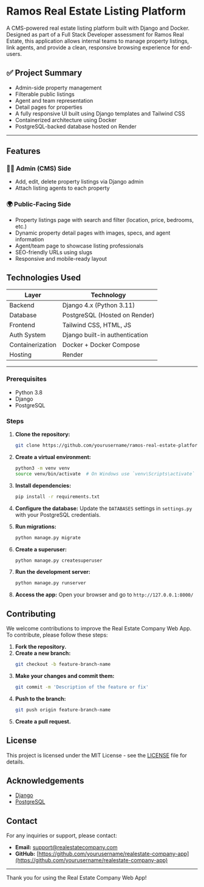 # Ramos Real Estate Listing Platform

A CMS-powered real estate listing platform built with Django and Docker. Designed as part of a Full Stack Developer assessment for Ramos Real Estate, this application allows internal teams to manage property listings, link agents, and provide a clean, responsive browsing experience for end-users.


## ✅ Project Summary

- Admin-side property management
- Filterable public listings
- Agent and team representation
- Detail pages for properties
- A fully responsive UI built using Django templates and Tailwind CSS
- Containerized architecture using Docker
- PostgreSQL-backed database hosted on Render

---
## Features


### 🧑‍💼 Admin (CMS) Side
- Add, edit, delete property listings via Django admin
- Attach listing agents to each property

### 🌍 Public-Facing Side
- Property listings page with search and filter (location, price, bedrooms, etc.)
- Dynamic property detail pages with images, specs, and agent information
- Agent/team page to showcase listing professionals
- SEO-friendly URLs using slugs
- Responsive and mobile-ready layout

## Technologies Used
| Layer         | Technology                   |
|---------------|-------------------------------|
| Backend       | Django 4.x (Python 3.11)       |
| Database      | PostgreSQL (Hosted on Render) |
| Frontend      | Tailwind CSS, HTML, JS         |
| Auth System   | Django built-in authentication |
| Containerization | Docker + Docker Compose     |
| Hosting       | Render                        |

---

### Prerequisites
- Python 3.8
- Django
- PostgreSQL

### Steps

1. **Clone the repository:**
   ```bash
   git clone https://github.com/yourusername/ramos-real-estate-platform.git/
   ```

2. **Create a virtual environment:**
   ```bash
   python3 -m venv venv
   source venv/bin/activate  # On Windows use `venv\Scripts\activate`
   ```

3. **Install dependencies:**
   ```bash
   pip install -r requirements.txt
   ```

4. **Configure the database:**
   Update the `DATABASES` settings in `settings.py` with your PostgreSQL credentials.

5. **Run migrations:**
   ```bash
   python manage.py migrate
   ```

6. **Create a superuser:**
   ```bash
   python manage.py createsuperuser
   ```

7. **Run the development server:**
   ```bash
   python manage.py runserver
   ```

8. **Access the app:**
   Open your browser and go to `http://127.0.0.1:8000/`


## Contributing

We welcome contributions to improve the Real Estate Company Web App. To contribute, please follow these steps:

1. **Fork the repository.**
2. **Create a new branch:**
   ```bash
   git checkout -b feature-branch-name
   ```
3. **Make your changes and commit them:**
   ```bash
   git commit -m 'Description of the feature or fix'
   ```
4. **Push to the branch:**
   ```bash
   git push origin feature-branch-name
   ```
5. **Create a pull request.**

## License

This project is licensed under the MIT License - see the [LICENSE](LICENSE) file for details.

## Acknowledgements

- [Django](https://www.djangoproject.com/)
- [PostgreSQL](https://www.postgresql.org/)

## Contact

For any inquiries or support, please contact:

- **Email:** support@realestatecompany.com
- **GitHub:** [https://github.com/yourusername/realestate-company-app](https://github.com/yourusername/realestate-company-app)

---

Thank you for using the Real Estate Company Web App!
